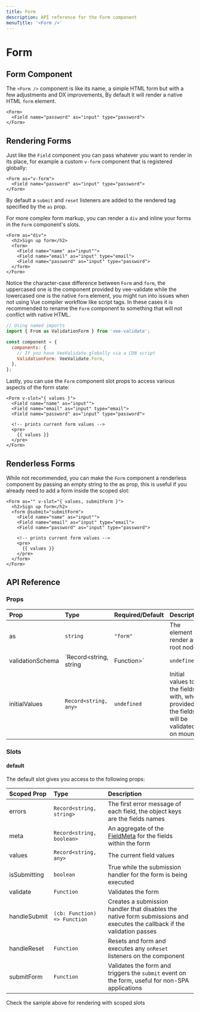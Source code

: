 ```yaml
---
title: Form
description: API reference for the Form component
menuTitle: '<Form />'
---
```


# Form

## Form Component

The `<Form />` component is like its name, a simple HTML form but with a few adjustments and DX improvements, By default it will render a native HTML `form` element.

```vue
<Form>
  <Field name="password" as="input" type="password">
</Form>
```

## Rendering Forms

Just like the `Field` component you can pass whatever you want to render in its place, for example a custom `v-form` component that is registered globally:

```vue
<Form as="v-form">
  <Field name="password" as="input" type="password">
</Form>
```

By default a `submit` and `reset` listeners are added to the rendered tag specified by the `as` prop.

For more complex form markup, you can render a `div` and inline your forms in the `Form` component's slots.

```vue
<Form as="div">
  <h2>Sign up form</h2>
  <form>
    <Field name="name" as="input"">
    <Field name="email" as="input" type="email">
    <Field name="password" as="input" type="password">
  </form>
</Form>
```

<doc-tip type="danger" title="HTML Case Insensitivity">

Notice the character-case difference between `Form` and `form`, the uppercased one is the component provided by vee-validate while the lowercased one is the native `form` element, you might run into issues when not using Vue compiler workflow like script tags. In these cases it is recommended to rename the `Form` component to something that will not conflict with native HTML.

```js
// Using named imports
import { From as ValidationForm } from 'vee-validate';

const component = {
  components: {
    // If you have VeeValidate globally via a CDN script
    ValidationForm: VeeValidate.Form,
  },
};
```

</doc-tip>

Lastly, you can use the `Form` component slot props to access various aspects of the form state:

```vue
<Form v-slot="{ values }">
  <Field name="name" as="input"">
  <Field name="email" as="input" type="email">
  <Field name="password" as="input" type="password">

  <!-- prints current form values -->
  <pre>
    {{ values }}
  </pre>
</Form>
```

## Renderless Forms

While not recommended, you can make the `Form` component a renderless component by passing an empty string to the as prop, this is useful if you already need to add a form inside the scoped slot:

```vue
<Form as="" v-slot="{ values, submitForm }">
  <h2>Sign up form</h2>
  <form @submit="submitForm">
    <Field name="name" as="input"">
    <Field name="email" as="input" type="email">
    <Field name="password" as="input" type="password">

    <!-- prints current form values -->
    <pre>
      {{ values }}
    </pre>
  </form>
</Form>
```

## API Reference

### Props

| Prop             | Type                                | Required/Default | Description                                                                                   |
| :--------------- | :---------------------------------- | :--------------- | :-------------------------------------------------------------------------------------------- |
| as               | `string`                            | `"form"`         | The element to render as a root node                                                          |
| validationSchema | `Record<string, string | Function>` | `undefined`      | The element to render as a root node                                                          |
| initialValues    | `Record<string, any>`               | `undefined`      | Initial values to fill the fields with, when provided the fields will be validated on mounted |

### Slots

#### default

The default slot gives you access to the following props:

| Scoped Prop  | Type                         | Description                                                                                                               |
| :----------- | :--------------------------- | :------------------------------------------------------------------------------------------------------------------------ |
| errors       | `Record<string, string>`     | The first error message of each field, the object keys are the fields names                                               |
| meta         | `Record<string, boolean>`    | An aggregate of the [FieldMeta](./api/field#fieldmeta) for the fields within the form                                     |
| values       | `Record<string, any>`        | The current field values                                                                                                  |
| isSubmitting | `boolean`                    | True while the submission handler for the form is being executed                                                          |
| validate     | `Function`                   | Validates the form                                                                                                        |
| handleSubmit | `(cb: Function) => Function` | Creates a submission handler that disables the native form submissions and executes the callback if the validation passes |
| handleReset  | `Function`                   | Resets and form and executes any `onReset` listeners on the component                                                     |
| submitForm   | `Function`                   | Validates the form and triggers the `submit` event on the form, useful for non-SPA applications                           |

Check the sample above for rendering with scoped slots
